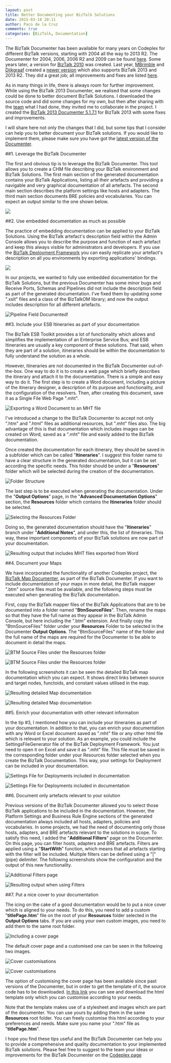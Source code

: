 ```yaml
---
layout: post
title: Better Documenting your BizTalk Solutions
date: 2015-03-18 20:11
author: Paco de la Cruz
comments: true
categories: [BizTalk, Documentation]
---
```


 The BizTalk Documenter has been available for many years on Codeplex for different BizTalk versions, starting with 2004 all the way to 2013 R2\. The Documenter for 2004, 2006, 2006 R2 and 2009 can be found [here](https://biztalkdocumenter.codeplex.com/). Some years later, a version for [BizTalk 2010](https://biztalk2010autodc.codeplex.com/) was created. Last year, [MBrimble](https://www.codeplex.com/site/users/view/mbrimble) and [Dijkgraaf](https://www.codeplex.com/site/users/view/Dijkgraaf) created a [newer version](https://biztalk2013documenter.codeplex.com/) which also supports BizTalk 2013 and 2013 R2\. They did a great job; all improvements and fixes are listed [here](https://connectedpawns.wordpress.com/2014/09/12/biztalk-documenter-2013/).

As in many things in life, there is always room for further improvement. While using the BizTalk 2013 Documenter, we realised that some changes could be done to better document BizTalk Solutions. I downloaded the source code and did some changes for my own, but then after sharing with the [team](https://biztalk2013documenter.codeplex.com/team/view) what I had done, they invited me to collaborate in the project. I created the [BizTalk 2013 Documenter 5.1.7.1](https://biztalk2013documenter.codeplex.com/releases/view/611182) for BizTalk 2013 with some fixes and improvements.

I will share here not only the changes that I did, but some tips that I consider can help you to better document your BizTalk solutions. If you would like to implement them, please make sure you have got the [latest version of the Documenter](https://biztalk2013documenter.codeplex.com/releases/view/611182).

##1\. Leverage the BizTalk Documenter

The first and obvious tip is to leverage the BizTalk Documenter. This tool allows you to create a CHM file describing your BizTalk environment and BizTalk Solutions. The first main section of the generated documentation contains your BizTalk Applications, listing all their artefacts and providing a navigable and very graphical documentation of all artefacts. The second main section describes the platform settings like hosts and adapters. The third main section documents BRE policies and vocabularies. You can expect an output similar to the one shown below.

![](/assets/img/2015/03/01Leverage.png)

##2\. Use embedded documentation as much as possible

The practice of embedding documentation can be applied to your BizTalk Solutions. Using the BizTalk artefact's description field within the Admin Console allows you to describe the purpose and function of each artefact and keep this always visible for administrators and developers. If you use the [BizTalk Deployment Framework](https://biztalkdeployment.codeplex.com/) you can easily replicate your artefact's description on all you environments by exporting applications' bindings.

![](/assets/img/misc/2015/03/0201UseEmbedded.png)

In our projects, we wanted to fully use embedded documentation for the BizTalk Solutions, but the previous Documenter has some minor bugs and Receive Ports, Schemas and Pipelines did not include the description field as part of the generated documentation. I've fixed them by updating some ".xslt" files and a class of the BizTalkOM library; and now the output includes description for all different artefacts.

![Pipeline Field Documented!](/assets/img/misc/2015/03/0202PipelineDoc.png)

##3\. Include your ESB Itineraries as part of your documentation

The BizTalk ESB Toolkit provides a lot of functionality which allows and simplifies the implementation of an Enterprise Service Bus; and ESB Itineraries are usually a key component of these solutions. That said, when they are part of a solution, itineraries should be within the documentation to fully understand the solution as a whole.

However, itineraries are not documented in the BizTalk Documenter out-of-the-box. One way to do it is to create a web page which briefly describes the itinerary and attach it to the documentation. There is a simple and easy way to do it. The first step is to create a Word document, including a picture of the itinerary designer, a description of its purpose and functionality, and the configuration of the resolvers. Then, after creating this document, save it as a Single File Web Page ".mht".

![Exporting a Word Document to an MHT file](/assets/img/misc/2015/03/0301Exporting.png)

I've introduced a change to the BizTalk Documenter to accept not only ".htm" and ".html" files as additional resources, but ".mht" files also. The big advantage of this is that documentation which includes images can be created on Word, saved as a ".mht" file and easily added to the BizTalk documentation.

Once created the documentation for each itinerary, they should be saved in a subfolder which can be called "**Itineraries**". I suggest this folder name to have a clear structure in the generated documentation, but it can be set according the specific needs. This folder should be under a "**Resources**" folder which will be selected during the creation of the documentation.

![Folder Structure](/assets/img/misc/2015/03/0302FolderSt.png)

The last step is to be executed when generating the documentation. Under the "**Output Options**" page, in the "**Advanced Documentation Options**" section, the **Resources** folder which contains the **Itineraries** folder should be selected.

![Selecting the Resources Folder](/assets/img/misc/2015/03/0303Selecting.png)

Doing so, the generated documentation should have the "**Itineraries**" branch under "**Additional Notes**", and under this, the list of itineraries. This way, these important components of your BizTalk solutions are now part of your documentation.

![Resulting output that includes MHT files exported from Word](/assets/img/misc/2015/03/0304Output.png)

##4\. Document your Maps

We have incorporated the functionality of another Codeplex project, the [BizTalk Map Documenter](https://biztalkmapdoc.codeplex.com/), as part of the BizTalk Documenter. If you want to include documentation of your maps in more detail, the BizTalk mapper ".btm" source files must be available, and the following steps must be executed when generating the BizTalk documentation.

First, copy the BizTalk mapper files of the BizTalk Applications that are to be documented into a folder named "**BtmSourceFiles**". Then, rename the maps so that they have the full name as they appear in the BizTalk Admin Console, but here including the ".btm" extension. And finally copy the "BtmSourceFiles" folder under your **Resources** Folder to be selected in the Documenter **Output Options**. The "BtmSourceFiles" name of the folder and the full name of the maps are required for the Documenter to be able to document in detail the maps.

![BTM Source Files under the Resources folder](/assets/img/misc/2015/03/0401CopyMaps.png)


![BTM Source Files under the Resources folder](/assets/img/misc/2015/03/0402Select.png)

In the following screenshots it can be seen the detailed BizTalk map documentation which you can expect. It shows direct links between source and target nodes, functoids, and constant values utilised in the map.

![Resulting detailed Map documentation](/assets/img/misc/2015/03/0403Output1.png)

![Resulting detailed Map documentation](/assets/img/misc/2015/03/0404Output2.png)

##5\. Enrich your documentation with other relevant information

In the tip #3, I mentioned how you can include your itineraries as part of your documentation. In addition to that, you can enrich your documentation with any Word or Excel document saved as ".mht" file or any other html file which is relevant to your solution. As an example, you could include the SettingsFileGenerator file of the BizTalk Deployment Framework. You just need to open it on Excel and save it as ".mht" file. This file must be saved in the corresponding folder under your Resources folder selected when you create the BizTalk Documentation. This way, your settings for Deployment can be included in your documentation.

![Settings File for Deployments included in documentation](/assets/img/misc/2015/03/0501Enrich.png)

![Settings File for Deployments included in documentation](/assets/img/misc/2015/03/0502Enrich2.png)

##6\. Document only artefacts relevant to your solution

Previous versions of the BizTalk Documenter allowed you to select those BizTalk applications to be included in the documentation. However, the Platform Settings and Business Rule Engine sections of the generated documentation always included all hosts, adapters, policies and vocabularies. In some projects, we had the need of documenting only those hosts, adapters, and BRE artefacts relevant to the solutions in scope. To satisfy this need, I added the "**Additional Filters**" page on the Documenter. On this page, you can filter hosts, adapters and BRE artefacts. Filters are applied using a "**StartWith**" function, which means that all artefacts starting with the filter will be included. Multiple filters can be defined using a "|" (pipe) delimiter. The following screenshots show the configuration and the output of this new functionality.

![Additional Filters page](/assets/img/misc/2015/03/0601AdditionalFilters.png)

![Resulting output when using Filters](/assets/img/misc/2015/03/0602Output.png)

##7\. Put a nice cover to your documentation

The icing on the cake of a good documentation would be to put a nice cover which is aligned to your needs. To do this, you need to add a custom "**titlePage.htm**" file on the root of your **Resources** folder selected in the **Output Options** tabs. If you are using your own custom images, you need to add them to the same root folder.

![Including a cover page](/assets/img/misc/2015/03/0701Include.png)

The default cover page and a customised one can be seen in the following two images.

![Cover customisations](/assets/img/misc/2015/03/0702OOTBCover.png)

![Cover customisations](/assets/img/misc/2015/03/0703CustomCover.png)

The option of customising the cover page has been available since past versions of the Documenter, but in order to get the template of it, the source code has to be downloaded. [In this link](https://gist.github.com/pacodelacruz/e568ea6afab0e51954c1) you can see and download the html template only which you can customise according to your needs.

Note that the template makes use of a stylesheet and images which are part of the documenter. You can use yours by adding them in the same **Resources** root folder. You can freely customise this html according to your preferences and needs. Make sure you name your ".htm" file as "**titlePage.htm**".

I hope you find these tips useful and the BizTalk Documenter can help you to provide a comprehensive and quality documentation to your implemented BizTalk solutions. Please feel free to suggest to the team your ideas or improvements for the BizTalk Documenter on the [Codeplex page](https://biztalk2013documenter.codeplex.com/)

